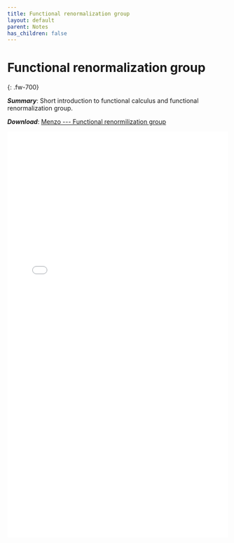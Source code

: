 ```yaml
---
title: Functional renormalization group
layout: default
parent: Notes
has_children: false
---
```

# **Functional renormalization group**
{: .fw-700}

<!---
***Title***: Functional renormalization group
/--->
***Summary***: Short introduction to functional calculus and functional renormalization group.

***Download***:  [Menzo --- Functional renormilization group]

<!--- This is how to embed a PDF into the page --->

<iframe
	align="center"
	src="../pdfs/Menzo-FRG.pdf#toolbar=0"
	width="100%"
	height="928px"
	style="border:none"
  frameborder="0"
></iframe> 

[Menzo --- Functional renormilization group]: ../pdfs/Menzo-FRG.pdf